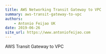 ```yaml
---
title: AWS Networking Transit Gateway to VPC
summary: aws-transit-gateway-to-vpc
authors:
    - Antonio Feijao UK
date: 2019-06-26
site_url: https://www.antoniofeijao.com
---
```


AWS Transit Gateway to VPC